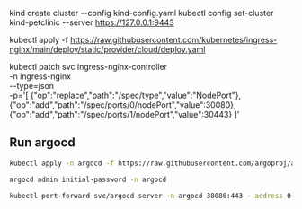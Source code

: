 kind create cluster --config kind-config.yaml
kubectl config set-cluster kind-petclinic --server https://127.0.0.1:9443

kubectl apply -f https://raw.githubusercontent.com/kubernetes/ingress-nginx/main/deploy/static/provider/cloud/deploy.yaml

kubectl patch svc ingress-nginx-controller \
 -n ingress-nginx \
 --type=json \
 -p='[
{"op":"replace","path":"/spec/type","value":"NodePort"},
{"op":"add","path":"/spec/ports/0/nodePort","value":30080},
{"op":"add","path":"/spec/ports/1/nodePort","value":30443}
]'


## Run argocd

```bash
kubectl apply -n argocd -f https://raw.githubusercontent.com/argoproj/argo-cd/stable/manifests/install.yaml

argocd admin initial-password -n argocd

kubectl port-forward svc/argocd-server -n argocd 38080:443 --address 0.0.0.0
```